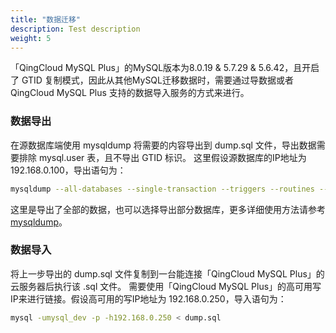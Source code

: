 ```yaml
---
title: "数据迁移"
description: Test description
weight: 5
---
```


「QingCloud MySQL Plus」的MySQL版本为8.0.19 & 5.7.29 & 5.6.42，且开启了 GTID 复制模式，因此从其他MySQL迁移数据时，需要通过导数据或者 QingCloud MySQL Plus 支持的数据导入服务的方式来进行。


### 数据导出

在源数据库端使用 mysqldump 将需要的内容导出到 dump.sql 文件，导出数据需要排除 mysql.user 表，且不导出 GTID 标识。
这里假设源数据库的IP地址为 192.168.0.100，导出语句为：

```bash
mysqldump --all-databases --single-transaction --triggers --routines --events  --host=192.168.0.100 --port=3306 --user=mysql_dev -p --ignore-table=mysql.user --ignore-table=mysql.db --ignore-table=mysql.tables_priv --set-gtid-purged=OFF > dump.sql
```

这里是导出了全部的数据，也可以选择导出部分数据库，更多详细使用方法请参考 [mysqldump](https://dev.mysql.com/doc/refman/5.7/en/mysqldump.html)。

### 数据导入

将上一步导出的 dump.sql 文件复制到一台能连接「QingCloud MySQL Plus」的云服务器后执行该 .sql 文件。
需要使用「QingCloud MySQL Plus」的高可用写IP来进行链接。假设高可用的写IP地址为 192.168.0.250，导入语句为：

```bash
mysql -umysql_dev -p -h192.168.0.250 < dump.sql
```
